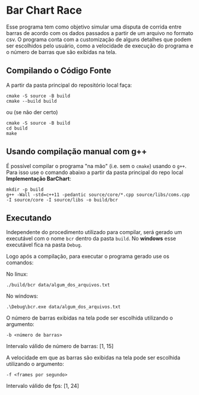 # Bar Chart Race

Esse programa tem como objetivo simular uma disputa de corrida entre barras de 
acordo com os dados passados a partir de um arquivo no formato csv.
O programa conta com a customização de alguns detalhes que podem ser escolhidos pelo usuário,
como a velocidade de execução do programa e o número de barras que são exibidas na tela.

## Compilando o Código Fonte

A partir da pasta principal do repositório local  faça:

```
cmake -S source -B build
cmake --build build
```
ou (se não der certo)

```
cmake -S source -B build
cd build
make
```

## Usando compilação manual com g++

É possível compilar o programa "na mão" (i.e. sem o `cmake`) usando o `g++`. Para isso use o comando abaixo a partir da pasta principal do repo local **Implementação BarChart**:

```
mkdir -p build
g++ -Wall -std=c++11 -pedantic source/core/*.cpp source/libs/coms.cpp -I source/core -I source/libs -o build/bcr
```

## Executando

Independente do procedimento utilizado para compilar, será gerado um executável com o nome `bcr` dentro da pasta `build`. No __windows__ esse executável fica na pasta `Debug`.

Logo após a compilação, para executar o programa gerado use os comandos:

No linux:
```
./build/bcr data/algum_dos_arquivos.txt
```
No windows:
```
.\Debug\bcr.exe data/algum_dos_arquivos.txt
```
O número de barras exibidas na tela pode ser escolhida utilizando o argumento:
```
-b <número de barras>
```
Intervalo válido de número de barras: [1, 15]

A velocidade em que as barras são exibidas na tela pode ser escolhida utilizando o argumento:
```
-f <frames por segundo>
```
Intervalo válido de fps: [1, 24]

